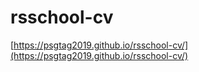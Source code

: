 # rsschool-cv
[https://psgtag2019.github.io/rsschool-cv/](https://psgtag2019.github.io/rsschool-cv/)